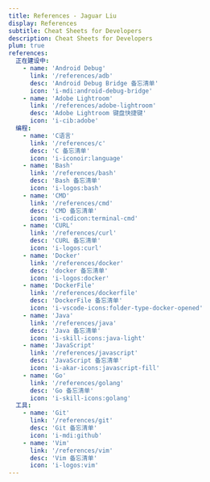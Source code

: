 ```yaml
---
title: References - Jaguar Liu
display: References
subtitle: Cheat Sheets for Developers
description: Cheat Sheets for Developers
plum: true
references:
  正在建设中:
    - name: 'Android Debug'
      link: '/references/adb'
      desc: 'Android Debug Bridge 备忘清单'
      icon: 'i-mdi:android-debug-bridge'
    - name: 'Adobe Lightroom'
      link: '/references/adobe-lightroom'
      desc: 'Adobe Lightroom 键盘快捷键'
      icon: 'i-cib:adobe'
  编程:
    - name: 'C语言'
      link: '/references/c'
      desc: 'C 备忘清单'
      icon: 'i-iconoir:language'
    - name: 'Bash'
      link: '/references/bash'
      desc: 'Bash 备忘清单'
      icon: 'i-logos:bash'
    - name: 'CMD'
      link: '/references/cmd'
      desc: 'CMD 备忘清单'
      icon: 'i-codicon:terminal-cmd'
    - name: 'CURL'
      link: '/references/curl'
      desc: 'CURL 备忘清单'
      icon: 'i-logos:curl'
    - name: 'Docker'
      link: '/references/docker'
      desc: 'docker 备忘清单'
      icon: 'i-logos:docker'
    - name: 'DockerFile'
      link: '/references/dockerfile'
      desc: 'DockerFile 备忘清单'
      icon: 'i-vscode-icons:folder-type-docker-opened'
    - name: 'Java'
      link: '/references/java'
      desc: 'Java 备忘清单'
      icon: 'i-skill-icons:java-light'
    - name: 'JavaScript'
      link: '/references/javascript'
      desc: 'JavaScript 备忘清单'
      icon: 'i-akar-icons:javascript-fill'
    - name: 'Go'
      link: '/references/golang'
      desc: 'Go 备忘清单'
      icon: 'i-skill-icons:golang'
  工具:
    - name: 'Git'
      link: '/references/git'
      desc: 'Git 备忘清单'
      icon: 'i-mdi:github'
    - name: 'Vim'
      link: '/references/vim'
      desc: 'Vim 备忘清单'
      icon: 'i-logos:vim'
---
```


<ListReferences :references="frontmatter.references" />
